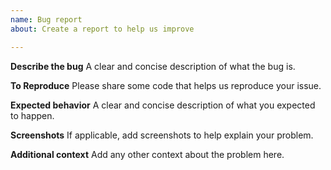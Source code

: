 ```yaml
---
name: Bug report
about: Create a report to help us improve

---
```


**Describe the bug**
A clear and concise description of what the bug is.

**To Reproduce**
Please share some code that helps us reproduce your issue. 

**Expected behavior**
A clear and concise description of what you expected to happen.

**Screenshots**
If applicable, add screenshots to help explain your problem.

**Additional context**
Add any other context about the problem here.
